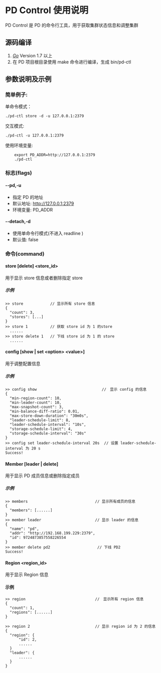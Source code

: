 PD Control 使用说明 
========

PD Control 是 PD 的命令行工具，用于获取集群状态信息和调整集群

## 源码编译
1. [*Go*](https://golang.org/) Version 1.7 以上 
2. 在 PD 项目根目录使用 make 命令进行编译，生成 bin/pd-ctl

## 参数说明及示例

### 简单例子:

单命令模式：

    ./pd-ctl store -d -u 127.0.0.1:2379

交互模式:

    ./pd-ctl -u 127.0.0.1:2379

使用环境变量:

``` 
    export PD_ADDR=http://127.0.0.1:2379
    ./pd-ctl
```

### 标志(flags)
#### --pd,-u
+ 指定 PD 的地址 
+ 默认地址: http://127.0.0.1:2379
+ 环境变量: PD_ADDR

#### --detach,-d
+ 使用单命令行模式(不进入 readline ) 
+ 默认值: false

### 命令(command)
#### store [delete] <store_id>
用于显示 store 信息或者删除指定 store

##### 示例
``` 
>> store            // 显示所有 store 信息
{
  "count": 3,
  "stores": [...]
}
>> store 1          // 获取 store id 为 1 的store
  ......
>> store delete 1   // 下线 store id 为 1 的 store
  ......
```

#### config [show | set  \<option\> \<value\>]
用于调整配置信息
##### 示例
``` 
>> config show                             //　显示 config 的信息
{
  "min-region-count": 10,
  "min-leader-count": 10,
  "max-snapshot-count": 3,
  "min-balance-diff-ratio": 0.01,
  "max-store-down-duration": "30m0s",
  "leader-schedule-limit": 8,
  "leader-schedule-interval": "10s",
  "storage-schedule-limit": 4,
  "storage-schedule-interval": "30s"
}
>> config set leader-schedule-interval 20s  // 设置 leader-schedule-interval 为 20 s
Success!
```
#### Member [leader | delete]
用于显示 PD 成员信息或删除指定成员
##### 示例
```
>> members                              // 显示所有成员的信息
{
  "members": [......] 
}
>> member leader                        // 显示 leader 的信息
{
  "name": "pd",
  "addr": "http://192.168.199.229:2379",
  "id": 9724873857558226554
}
>> member delete pd2                     // 下线 PD2
Success!
```

#### Region <region_id>
用于显示 Region 信息
#### 示例
```
>> region                               //　显示所有 region 信息
{
  "count": 1,
  "regions": [......]
}

>> region 2                             // 显示 region id 为 2 的信息
{
  "region": {
      "id": 2,
      ......
  }
  "leader": {
      ......
  }
}
